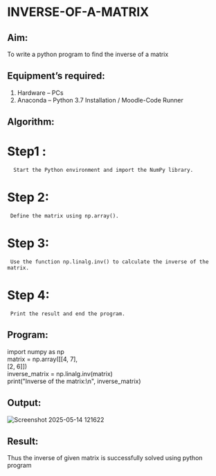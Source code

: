 # INVERSE-OF-A-MATRIX
## Aim:
To write a python program to find the inverse of a matrix
## Equipment’s required:
1. 	Hardware – PCs
2. 	Anaconda – Python 3.7 Installation / Moodle-Code Runner
## Algorithm:
# Step1 : 
      Start the Python environment and import the NumPy library.
# Step 2: 
     Define the matrix using np.array().
# Step 3: 
     Use the function np.linalg.inv() to calculate the inverse of the matrix.
# Step 4:
     Print the result and end the program.

## Program:
import numpy as np\
matrix = np.array([[4, 7],\
                   [2, 6]])\
inverse_matrix = np.linalg.inv(matrix)\
print("Inverse of the matrix:\n", inverse_matrix)

## Output:
![Screenshot 2025-05-14 121622](https://github.com/user-attachments/assets/8a6192ae-a594-477d-b0cb-ba2bd292610b)

## Result:
Thus the inverse of given matrix is successfully solved using python program


